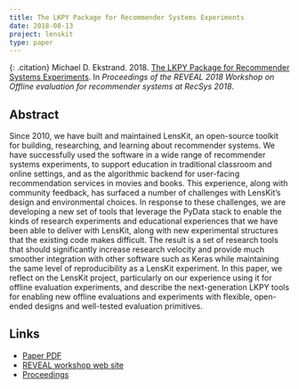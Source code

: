 ```yaml
---
title: The LKPY Package for Recommender Systems Experiments
date: 2018-08-13
project: lenskit
type: paper
---
```


{: .citation}
Michael D. Ekstrand. 2018. [The LKPY Package for Recommender Systems Experiments](#). In <cite>Proceedings of the REVEAL 2018 Workshop on Offline evaluation for recommender systems at RecSys 2018</cite>.

## Abstract

Since 2010, we have built and maintained LensKit, an open-source toolkit for building, researching, and learning about recommender systems. We have successfully used the software in a wide range of recommender systems experiments, to support education in traditional classroom and online settings, and as the algorithmic backend for user-facing recommendation services in movies and books. This experience, along with community feedback, has surfaced a number of challenges with LensKit’s design and environmental choices. In response to these challenges, we are developing a new set of tools that leverage the PyData stack to enable the kinds of research experiments and educational experiences that we have been able to deliver with LensKit, along with new experimental structures that the existing code makes difficult. The result is a set of research tools that should significantly increase research velocity and provide much smoother integration with other software such as Keras while maintaining the same level of reproducibility as a LensKit experiment. In this paper, we reflect on the LensKit project, particularly on our experience using it for offline evaluation experiments, and describe the next-generation LKPY tools for enabling new offline evaluations and experiments with flexible, open-ended designs and well-tested evaluation primitives.

## Links

* [Paper PDF](https://drive.google.com/file/d/1K-8A-pb5y1_qZZD7nx6rtBNTVXKntJA-/view)
* [REVEAL workshop web site](https://sites.google.com/view/reveal2018/home?authuser=0)
* [Proceedings](https://sites.google.com/view/reveal2018/proceedings?authuser=0)